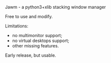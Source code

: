 Jawm - a python3+xlib stacking window manager

Free to use and modify.

Limitations:
- no multimonitor support;
- no virtual desktops support;
- other missing features.

Early release, but usable.
